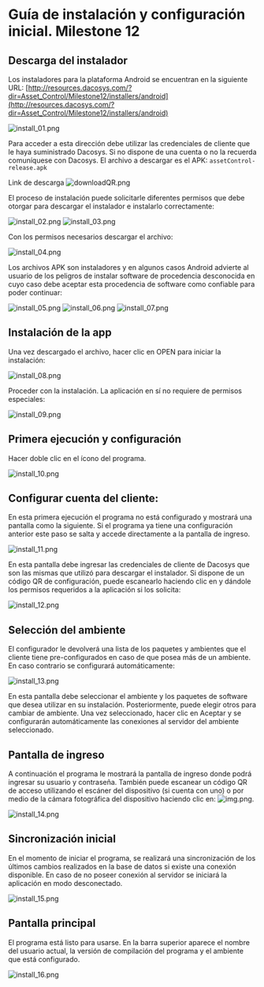 # Guía de instalación y configuración inicial. Milestone 12

## Descarga del instalador

Los instaladores para la plataforma Android se encuentran en la siguiente URL:
[http://resources.dacosys.com/?dir=Asset_Control/Milestone12/installers/android](http://resources.dacosys.com/?dir=Asset_Control/Milestone12/installers/android)

![install_01.png](install_01.png)

Para acceder a esta dirección debe utilizar las credenciales de cliente que le haya
suministrado Dacosys. Si no dispone de una cuenta o no la recuerda comuníquese con
Dacosys. El archivo a descargar es el APK: `assetControl-release.apk`

Link de descarga
![downloadQR.png](downloadQR_M12.png)

El proceso de instalación puede solicitarle diferentes permisos que debe otorgar para
descargar el instalador e instalarlo correctamente:

![install_02.png](install_02.png)
![install_03.png](install_03.png)

Con los permisos necesarios descargar el archivo:

![install_04.png](install_04.png)

Los archivos APK son instaladores y en algunos casos Android advierte al usuario de
los peligros de instalar software de procedencia desconocida en cuyo caso debe
aceptar esta procedencia de software como confiable para poder continuar:

![install_05.png](install_05.png)
![install_06.png](install_06.png)
![install_07.png](install_07.png)

## Instalación de la app

Una vez descargado el archivo, hacer clic en OPEN para iniciar la instalación:

![install_08.png](install_08.png)

Proceder con la instalación. La aplicación en sí no requiere de permisos especiales:

![install_09.png](install_09.png)

## Primera ejecución y configuración

Hacer doble clic en el ícono del programa.

![install_10.png](install_10.png)

## Configurar cuenta del cliente:

En esta primera ejecución el programa no está configurado y mostrará una pantalla
como la siguiente. Si el programa ya tiene una configuración anterior este paso se salta
y accede directamente a la pantalla de ingreso.

![install_11.png](install_11.png)

En esta pantalla debe ingresar las credenciales de cliente de Dacosys que son las
mismas que utilizó para descargar el instalador.
Si dispone de un código QR de configuración, puede escanearlo haciendo clic en
y dándole los permisos requeridos a la aplicación si los solicita:

![install_12.png](install_12.png)

## Selección del ambiente

El configurador le devolverá una lista de los paquetes y ambientes que el cliente tiene
pre-configurados en caso de que posea más de un ambiente. En caso contrario se
configurará automáticamente:

![install_13.png](install_13.png)

En esta pantalla debe seleccionar el ambiente y los paquetes de software que desea
utilizar en su instalación. Posteriormente, puede elegir otros para cambiar de ambiente.
Una vez seleccionado, hacer clic en Aceptar y se configurarán automáticamente las
conexiones al servidor del ambiente seleccionado.

## Pantalla de ingreso

A continuación el programa le mostrará la pantalla de ingreso donde podrá ingresar su
usuario y contraseña. También puede escanear un código QR de acceso utilizando el
escáner del dispositivo (si cuenta con uno) o por medio de la cámara fotográfica del
dispositivo haciendo clic en: ![img.png](img.png).

![install_14.png](install_14.png)

## Sincronización inicial

En el momento de iniciar el programa, se realizará una sincronización de los últimos
cambios realizados en la base de datos si existe una conexión disponible. En caso de
no poseer conexión al servidor se iniciará la aplicación en modo desconectado.

![install_15.png](install_15.png)

## Pantalla principal

El programa está listo para usarse. En la barra superior aparece el nombre del usuario
actual, la versión de compilación del programa y el ambiente que está configurado.

![install_16.png](install_16.png)